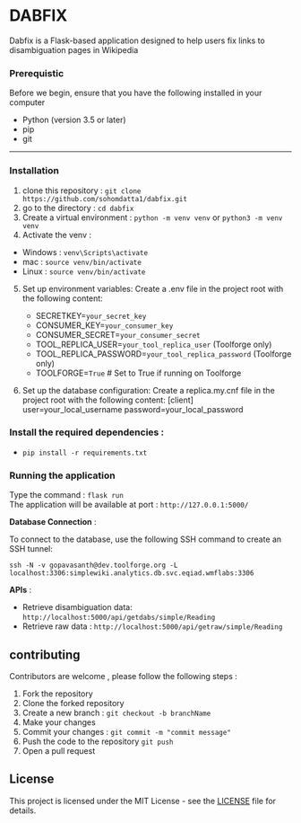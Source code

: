# DABFIX

Dabfix is a Flask-based application designed to help users fix links to disambiguation pages in Wikipedia

### Prerequistic
Before we begin, ensure that you have the following installed in your computer
- Python (version 3.5 or later)
- pip
- git
___
### Installation

1. clone this repository : `git clone https://github.com/sohomdatta1/dabfix.git` 
2. go to the directory : `cd dabfix`
3. Create a virtual environment : `python -m venv venv` or `python3 -m venv venv`
4. Activate the venv : 
- Windows : `venv\Scripts\activate`
- mac : `source venv/bin/activate`
- Linux  : `source venv/bin/activate` <br>
5. Set up environment variables:
  Create a .env file in the project root with the following content:

   - SECRETKEY=`your_secret_key` <br>
   - CONSUMER_KEY=`your_consumer_key` <br>
   - CONSUMER_SECRET=`your_consumer_secret` <br>
   - TOOL_REPLICA_USER=`your_tool_replica_user` (Toolforge only) <br>
   - TOOL_REPLICA_PASSWORD=`your_tool_replica_password` (Toolforge only) <br>
   - TOOLFORGE=`True`  # Set to True if running on Toolforge

6. Set up the database configuration:
  Create a replica.my.cnf file in the project root with the following content:
   [client]
   user=your_local_username
   password=your_local_password


### Install the required dependencies :
- `pip install -r requirements.txt`

### Running the application

Type the command : `flask run` <br>
The application will be available at port : `http://127.0.0.1:5000/`

**Database Connection** :

To connect to the database, use the following SSH command to create an SSH tunnel:

`ssh -N -v gopavasanth@dev.toolforge.org -L localhost:3306:simplewiki.analytics.db.svc.eqiad.wmflabs:3306`

**APIs** :
- Retrieve disambiguation data:
`http://localhost:5000/api/getdabs/simple/Reading`
- Retrieve raw data :
`http://localhost:5000/api/getraw/simple/Reading`

## contributing

Contributors are welcome , please follow the following steps :
1. Fork the repository
2. Clone the forked repository
3. Create a new branch : `git checkout -b branchName`
4. Make your changes
5. Commit your changes : `git commit -m "commit message"`
6. Push the code to the repository `git push`
7. Open a pull request

## License

This project is licensed under the MIT License - see the [LICENSE](LICENSE) file for details.
